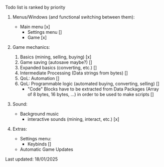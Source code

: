 Todo list is ranked by priority

1. Menus/Windows (and functional switching between them):
    - Main menu [x]
        - Settings menu []
        - Game [x]

2. Game mechanics:
    1. Basics (mining, selling, buying) [x]
    2. Game saving (autosave maybe?) []
    3. Expanded basics (converting, etc.) []
    4. Intermediate Processing (Data strings from bytes) []
    5. QoL: Automation []
    6. QoL: Programmable logic (automated buying, converting, selling) []
        - "Code" Blocks have to be extracted from Data Packages (Array of 8 bytes, 16 bytes, ...) in order to be used to make scripts []

3. Sound:
    - Background music
        - interactive sounds (mining, interact, etc.) [x]

4. Extras:
    - Settings menu:
        - Keybinds []
    - Automatic Game Updates

Last updated: 18/01/2025
